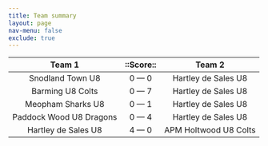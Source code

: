 ```yaml
---
title: Team summary
layout: page
nav-menu: false
exclude: true
---
```




|         Team 1          |  ::Score::  |        Team 2         |
|:-----------------------:|:-----------:|:---------------------:|
|    Snodland Town U8     | 0 &mdash; 0 |  Hartley de Sales U8  |
|    Barming U8 Colts     | 0 &mdash; 7 |  Hartley de Sales U8  |
|    Meopham Sharks U8    | 0 &mdash; 1 |  Hartley de Sales U8  |
| Paddock Wood U8 Dragons | 0 &mdash; 4 |  Hartley de Sales U8  |
|   Hartley de Sales U8   | 4 &mdash; 0 | APM Holtwood U8 Colts |

 <br /><br /><br />